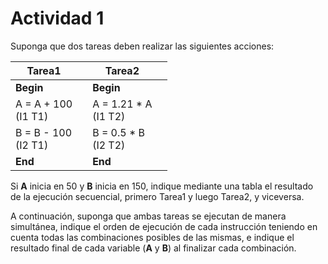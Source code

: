 # Actividad 1

Suponga que dos tareas deben realizar las siguientes acciones:

| Tarea1 |        | Tarea2 |        |
|--------|--------|--------|--------|
| **Begin** |        | **Begin** |        |
| A = A + 100 <br> (I1 T1) |        | A = 1.21 * A <br> (I1 T2) |        |
| B = B - 100 <br> (I2 T1) |        | B = 0.5 * B <br> (I2 T2) |        |
| **End**   |        | **End**   |        |

Si **A** inicia en 50 y **B** inicia en 150, indique mediante una tabla el resultado de la ejecución secuencial, primero Tarea1 y luego Tarea2, y viceversa. 

A continuación, suponga que ambas tareas se ejecutan de manera simultánea, indique el orden de ejecución de cada instrucción teniendo en cuenta todas las combinaciones posibles de las mismas, e indique el resultado final de cada variable (**A** y **B**) al finalizar cada combinación.
